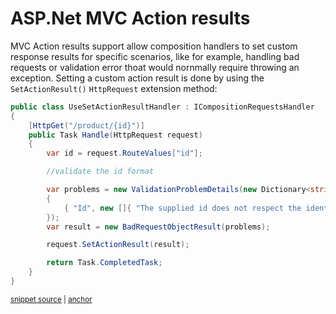 <!--
GENERATED FILE - DO NOT EDIT
This file was generated by [MarkdownSnippets](https://github.com/SimonCropp/MarkdownSnippets).
Source File: /docs/action-results.source.md
To change this file edit the source file and then run MarkdownSnippets.
-->

# ASP.Net MVC Action results

MVC Action results support allow composition handlers to set custom response results for specific scenarios, like for example, handling bad requests or validation error thoat would nornmally require throwing an exception. Setting a custom action result is done by using the `SetActionResult()` `HttpRequest` extension method:

<!-- snippet: net-core-3x-action-results -->
<a id='snippet-net-core-3x-action-results'></a>
```cs
public class UseSetActionResultHandler : ICompositionRequestsHandler
{
    [HttpGet("/product/{id}")]
    public Task Handle(HttpRequest request)
    {
        var id = request.RouteValues["id"];

        //validate the id format

        var problems = new ValidationProblemDetails(new Dictionary<string, string[]>()
        {
            { "Id", new []{ "The supplied id does not respect the identifier format." } }
        });
        var result = new BadRequestObjectResult(problems);

        request.SetActionResult(result);

        return Task.CompletedTask;
    }
}
```
<sup><a href='/src/Snippets.NetCore3x/ActionResult/UseSetActionResultHandler.cs#L9-L30' title='Snippet source file'>snippet source</a> | <a href='#snippet-net-core-3x-action-results' title='Start of snippet'>anchor</a></sup>
<!-- endSnippet -->
